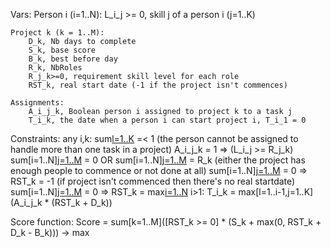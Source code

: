 Vars:
	Person i (i=1..N):
		L_i_j >= 0, skill j of a person i (j=1..K)
	
	Project k (k = 1..M):
		D_k, Nb days to complete
		S_k, base score
		B_k, best before day
		R_k, NbRoles
		R_j_k>=0, requirement skill level for each role
		RST_k, real start date (-1 if the project isn't commences)
		
	Assignments:
		A_i_j_k, Boolean person i assigned to project k to a task j
		T_i_k, the date when a person i can start project i, T_i_1 = 0
		
Constraints:
	any i,k: sum[l=1..K](A_i_j_k) =< 1 (the person cannot be assigned to handle more than one task in a project)
	A_i_j_k = 1 => (L_i_j >= R_j_k)
	sum[i=1..N][j=1..M](A_i_j_k) = 0 OR sum[i=1..N][j=1..M](A_i_j_k) = R_k (either the project has enough people to commence or not done at all)
	sum[i=1..N][j=1..M](A_i_j_k) = 0 => RST_k = -1 (if project isn't commenced then there's no real startdate)
	sum[i=1..N][j=1..M](A_i_j_k) = 0 => RST_k = max[i=1..N](T_i_k)
	i>1: T_i_k = max[l=1..i-1,j=1..K](A_i_j_k * (RST_k + D_k))
	
Score function:
	Score = sum[k=1..M]([RST_k >= 0] * (S_k + max(0, RST_k + D_k - B_k))) -> max
	
